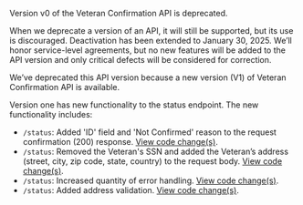 Version v0 of the Veteran Confirmation API is deprecated.

When we deprecate a version of an API, it will still be supported, but its use is discouraged. Deactivation has been extended to January 30, 2025. We’ll honor service-level agreements, but no new features will be added to the API version and only critical defects will be considered for correction.

We’ve deprecated this API version because a new version (V1) of Veteran Confirmation API is available.

Version one has new functionality to the status endpoint. The new functionality includes:
- `/status`: Added 'ID' field and 'Not Confirmed' reason to the request confirmation (200) response. [View code change(s)](https://github.com/department-of-veterans-affairs/lighthouse-veteran-confirmation/pull/72).
- `/status`: Removed the Veteran's SSN and added the Veteran’s address (street, city, zip code, state, country) to the request body. [View code change(s)](https://github.com/department-of-veterans-affairs/lighthouse-veteran-confirmation/pull/14).
- `/status`: Increased quantity of error handling. [View code change(s)](https://github.com/department-of-veterans-affairs/lighthouse-veteran-confirmation/pull/62).
- `/status`: Added address validation. [View code change(s)](https://github.com/department-of-veterans-affairs/lighthouse-veteran-confirmation/pull/68).
